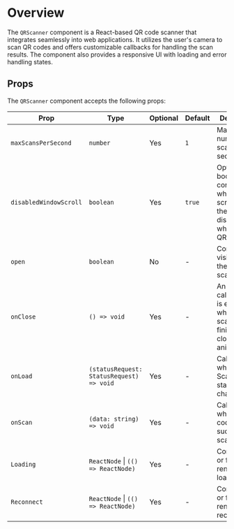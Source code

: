# Overview

The `QRScanner` component is a React-based QR code scanner that integrates seamlessly into web applications. It utilizes the user's camera to scan QR codes and offers customizable callbacks for handling the scan results. The component also provides a responsive UI with loading and error handling states.

## Props

The `QRScanner` component accepts the following props:

| Prop                   | Type                                     | Optional | Default | Description                                                                                  |
| ---------------------- | ---------------------------------------- | -------- | ------- | -------------------------------------------------------------------------------------------- |
| `maxScansPerSecond`    | `number`                                 | Yes      | `1`     | Maximum number of scans per second.                                                          |
| `disabledWindowScroll` | `boolean`                                | Yes      | `true`  | Optional boolean to control whether scrolling on the window is disabled when open QRScanner. |
| `open`                 | `boolean`                                | No       | -       | Controls the visibility of the QR scanner.                                                   |
| `onClose`              | `() => void`                             | Yes      | -       | An optional callback that is executed when the scanner finishes its closing animation.       |
| `onLoad`               | `(statusRequest: StatusRequest) => void` | Yes      | -       | Callback when the QR Scanner status changes.                                                 |
| `onScan`               | `(data: string) => void`                 | Yes      | -       | Callback when a QR code is successfully scanned.                                             |
| `Loading`              | `ReactNode` \| `(() => ReactNode)`       | Yes      | -       | Component or function to render while loading.                                               |
| `Reconnect`            | `ReactNode` \| `(() => ReactNode)`       | Yes      | -       | Component or function to render for reconnection.                                            |
